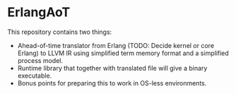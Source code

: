 # ErlangAoT
This repository contains two things:

* Ahead-of-time translator from Erlang (TODO: Decide kernel or core Erlang) to LLVM IR using simplified term memory format and a simplified process model.
* Runtime library that together with translated file will give a binary executable.
* Bonus points for preparing this to work in OS-less environments.
